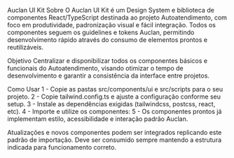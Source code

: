 Auclan UI Kit
Sobre
O Auclan UI Kit é um Design System e biblioteca de componentes React/TypeScript destinada
ao projeto Autoatendimento, com foco em produtividade, padronização visual e fácil integração. Todos os componentes
seguem os guidelines e tokens Auclan, permitindo desenvolvimento rápido através do consumo de elementos prontos e reutilizáveis.

Objetivo
Centralizar e disponibilizar todos os componentes básicos e funcionais do Autoatendimento, visando otimizar o
tempo de desenvolvimento e garantir a consistência da interface entre projetos.

Como Usar
1 - Copie as pastas src/components/ui e src/scripts para o seu projeto.
2 - Copie tailwind.config.ts e ajuste a configuração conforme seu setup.
3 - Instale as dependências exigidas (tailwindcss, postcss, react, etc).
4 - Importe e utilize os componentes:
5 - Os componentes prontos já implementam estilo, acessibilidade e interação padrão Auclan.

Atualizações e novos componentes podem ser integrados replicando este padrão de importação.
Deve ser consumido sempre mantendo a estrutura indicada para funcionamento correto.
